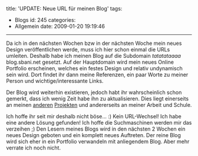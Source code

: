 title: 'UPDATE: Neue URL für meinen Blog'
tags:
  - Blogs
id: 245
categories:
  - Allgemein
date: 2009-01-20 19:19:46
---

Da ich in den nächsten Wochen bzw in der nächsten Woche mein neues Design veröffentlichen werde, muss ich hier schon einmal die URLs umleiten. Deshalb habe ich meinen Blog auf die Subdomain *tatatataaaa* blog.sbani.net gesetzt. Auf der Hauptdomain wird mein neues Online Portfolio erscheinen, welches ein festes Design und relativ undynamisch sein wird. Dort findet ihr dann meine Referenzen, ein paar Worte zu meiner Person und wichtige/interessante Links.

Der Blog wird weiterhin existieren, jedoch habt ihr wahrscheinlich schon gemerkt, dass ich wenig Zeit habe ihn zu aktualisieren. Dies liegt einerseits an meinen [anderen](http://www.laberfeuer.de "Laberfeuer") [Projekten](http://www.erozia.de "Erozia Sexforum") und andererseits an meiner Arbeit und Schule.

Ich hoffe ihr seit mir deshalb nicht böse... :)
Kein URL-Wechsel! Ich habe eine andere Lösung gefunden! Ich hoffe die Suchmaschinen werden mir das verzeihen ;)
Den Lesern meines Blogs wird in den nächsten 2 Wochen ein neues Design geboten und ein komplett neues Auftreten. Der reine Blog wird sich eher in ein Portfolio verwandeln mit anliegendem Blog. Aber mehr verrate ich noch nicht.